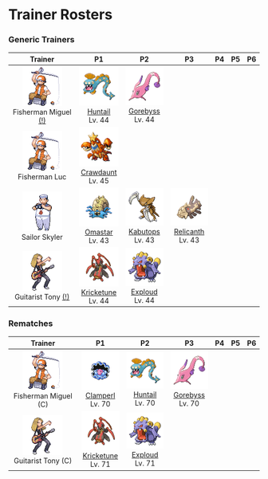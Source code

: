# Trainer Rosters

### Generic Trainers

| Trainer | P1 | P2 | P3 | P4 | P5 | P6 |
|:-------:|:--:|:--:|:--:|:--:|:--:|:--:|
| ![Fisherman Miguel [(!)](#rematches)](../../assets/trainers/fisherman.png "Fisherman Miguel [(!)](#rematches)")<br>Fisherman Miguel [(!)](#rematches) | ![Huntail](../../assets/sprites/huntail/front.gif "Huntail")<br>[Huntail](../../pokemon/huntail.md/)<br>Lv. 44 | ![Gorebyss](../../assets/sprites/gorebyss/front.gif "Gorebyss")<br>[Gorebyss](../../pokemon/gorebyss.md/)<br>Lv. 44 |
| ![Fisherman Luc](../../assets/trainers/fisherman.png "Fisherman Luc")<br>Fisherman Luc | ![Crawdaunt](../../assets/sprites/crawdaunt/front.gif "Crawdaunt")<br>[Crawdaunt](../../pokemon/crawdaunt.md/)<br>Lv. 45 |
| ![Sailor Skyler](../../assets/trainers/sailor.png "Sailor Skyler")<br>Sailor Skyler | ![Omastar](../../assets/sprites/omastar/front.gif "Omastar")<br>[Omastar](../../pokemon/omastar.md/)<br>Lv. 43 | ![Kabutops](../../assets/sprites/kabutops/front.gif "Kabutops")<br>[Kabutops](../../pokemon/kabutops.md/)<br>Lv. 43 | ![Relicanth](../../assets/sprites/relicanth/front.gif "Relicanth")<br>[Relicanth](../../pokemon/relicanth.md/)<br>Lv. 43 |
| ![Guitarist Tony [(!)](#rematches)](../../assets/trainers/guitarist.png "Guitarist Tony [(!)](#rematches)")<br>Guitarist Tony [(!)](#rematches) | ![Kricketune](../../assets/sprites/kricketune/front.gif "Kricketune")<br>[Kricketune](../../pokemon/kricketune.md/)<br>Lv. 44 | ![Exploud](../../assets/sprites/exploud/front.gif "Exploud")<br>[Exploud](../../pokemon/exploud.md/)<br>Lv. 44 |


### Rematches

| Trainer | P1 | P2 | P3 | P4 | P5 | P6 |
|:-------:|:--:|:--:|:--:|:--:|:--:|:--:|
| ![Fisherman Miguel (C)](../../assets/trainers/fisherman.png "Fisherman Miguel (C)")<br>Fisherman Miguel (C) | ![Clamperl](../../assets/sprites/clamperl/front.gif "Clamperl")<br>[Clamperl](../../pokemon/clamperl.md/)<br>Lv. 70 | ![Huntail](../../assets/sprites/huntail/front.gif "Huntail")<br>[Huntail](../../pokemon/huntail.md/)<br>Lv. 70 | ![Gorebyss](../../assets/sprites/gorebyss/front.gif "Gorebyss")<br>[Gorebyss](../../pokemon/gorebyss.md/)<br>Lv. 70 |
| ![Guitarist Tony (C)](../../assets/trainers/guitarist.png "Guitarist Tony (C)")<br>Guitarist Tony (C) | ![Kricketune](../../assets/sprites/kricketune/front.gif "Kricketune")<br>[Kricketune](../../pokemon/kricketune.md/)<br>Lv. 71 | ![Exploud](../../assets/sprites/exploud/front.gif "Exploud")<br>[Exploud](../../pokemon/exploud.md/)<br>Lv. 71 |

